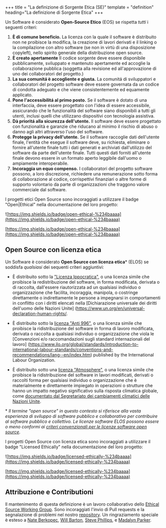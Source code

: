 +++
title = "La definizione di Sorgente Etica (SE)"
template = "definition"
heading="La definizione di Sorgente Etica"
+++

Un Software è considerato **Open-Source Etico** (EOS) se rispetta *tutti* i seguenti criteri:

1. **È di comune beneficio.** La licenza con la quale il software è distribuito non ne proibisce la modifica, la creazione di lavori derivati e il linking o la compilazione con altro software (se non in virtù di una disposizione copyleft), nello spirito generale della distribuzione open source.
2. **È creato apertamente** Il codice sorgente deve essere disponibile pubblicamente, sviluppato e mantenuto apertamente ed accoglie la collaborazione pubblica (soggetta alla revisione ed all'approvazione di uno dei collaboratori del progetto.)
3. **La sua comunitá è accogliente e giusta.** La comunitá  di sviluppatori e collaboratori del progetto software deve essere governata da un codice di condotta adeguato e che viene consistentemente ed equamente applicato.
4. **Pone l'accessibilitá al primo posto.** Se il software è dotato di una interfaccia, deve essere progettato con l'idea di essere accessibile, assicurando che le funzionalità del software siano disponibili a tutti gli utenti, inclusi quelli che utilizzano dispositivi con tecnologia assistiva.
5. **Dà prioritá alla sicurezza dell'utente.** Il software deve essere progettato con funzionalità e garanzie che riducano al minimo il rischio di abuso o danno agli altri attraverso l'uso del software. 
6. **Protegge la privacy dell'utente.** Se il software raccoglie dati dell'utente finale, l'entità che esegue il software deve, su richiesta, eliminare o fornire all'utente finale tutti i dati generati e archiviati dall'utilizzo del software da parte dell'utente finale. Tutti questi dati forniti all'utente finale devono essere in un formato aperto leggibile dall'uomo o ampiamente interoperabile.
7. **Incoraggia un equo compenso.** I collaboratori del progetto software possono, a loro discrezione, richiedere una remunerazione sotto forma di collaborazione al codice, corrispettivi finanziari o altre forme di supporto volontario da parte di organizzazioni che traggono valore commerciale dal software.

I progetti etici Open Source sono incoraggiati a utilizzare il badge "Open|Ethical" nella documentazione del loro progetto:

![https://img.shields.io/badge/open-ethical-%234baaaa](https://img.shields.io/badge/open-ethical-%234baaaa) 

[https://img.shields.io/badge/open-ethical-%234baaaa](https://img.shields.io/badge/open-ethical-%234baaaa)

## Open Source con licenza etica

Un Software è considerato **Open Source con licenza etica**\* (ELOS) se soddisfa *qualsiasi* dei sequenti criteri aggiuntivi:

* È distribuito sotto la ["Licenza Ippocratica"](https://firstdonoharm.dev), o una licenza simile che proibisce la redistribuzione del software, in forma modificata, derivata o di raccolta, dall'essere riautorizzata ad un qualsiasi individuo o organizzazione che facilita, incoraggia, manipola, o costringe direttamente o indirettamente le persone a impegnarsi in comportamenti in conflitto con i diritti elencati nella [Dichiarazione universale dei diritti dell'uomo delle Nazioni Unite] (https://www.un.org/en/universal-declaration-human-rights/.

* È distribuito sotto la [licenza "Anti 996"](https://996.icu/), o una licenza simile che proibisce la ridistribuzione del software in forma di lavoro modificata, derivata o raccolta a qualsiasi individuo o organizzazione che viola le [Convenzioni e/o raccomandazioni sugli standard internazionali del lavoro] (https://www.ilo.org/global/standards/introduction-to-international-labour-standards/conventions-and-recommendations/lang--en/index.htm) published by the International Labour Organization.

* È distribuito sotto una [licenza "Atmosphere"](https://www.open-austin.org/atmosphere-license/), o una licenza simile che proibisce la ridistribuzione del software in lavori modificati, derivati o raccolti forma per qualsiasi individuo o organizzazione che è materialmente e direttamente impiegato in operazioni o strutture che hanno un impatto negativo significativo sulla risposta climatica globale, come [documentato dal Segretariato dei cambiamenti climatici delle Nazioni Unite](https://unfccc.int/resource/climateaction2020/media/1308/unfccc_spm_2018.pdf).

\* *Il termine "open source" in questo contesto si riferisce alla vasta esperienza di sviluppo di software pubblico e collaborativo per contribuire al software pubblico e collettivo. Le licenze software ELOS possono essere o meno conformi ai [criteri convenzionali per le licenze software open source](https://opensource.org/osd-annotated).*

I progetti Open Source con licenza etica sono incoraggiati a utilizzare il badge "Licensed Ethically" nella documentazione del loro progetto:

![https://img.shields.io/badge/licensed-ethically-%234baaaa](https://img.shields.io/badge/licensed-ethically-%234baaaa) 

[https://img.shields.io/badge/licensed-ethically-%234baaaa](https://img.shields.io/badge/licensed-ethically-%234baaaa)

## Attribuzione e Contributioni

Il mantenimento di questa definizione è un lavoro collaborativo dello [Ethical Source Working Group](/apply). Sono incoraggiati l'invio di Pull requests e la segnalazione di problemi nel nostro [repository](https://github.com/ethicalSource/ethicalsource.dev). Un ringraziamento speciale è esteso a [Nate Berkopec](https://nateberkopec.com), [Will Barton](https://github.com/willbarton/), [Steve Phillips](https://tryingtobeawesome.com), e [Madalyn Parker](https://twitter.com/madalynrose).
